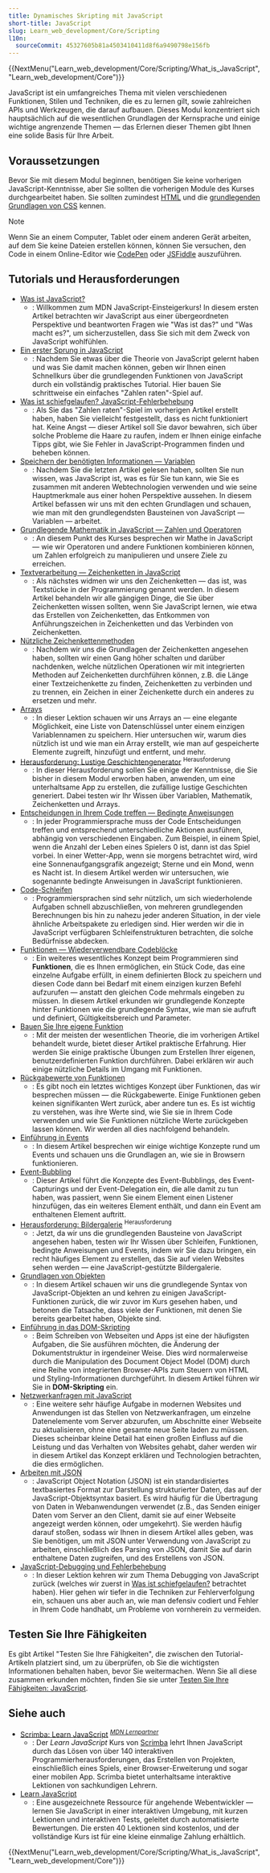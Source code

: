 ```yaml
---
title: Dynamisches Skripting mit JavaScript
short-title: JavaScript
slug: Learn_web_development/Core/Scripting
l10n:
  sourceCommit: 45327605b81a4503410411d8f6a9490798e156fb
---
```


{{NextMenu("Learn_web_development/Core/Scripting/What_is_JavaScript", "Learn_web_development/Core")}}

JavaScript ist ein umfangreiches Thema mit vielen verschiedenen Funktionen, Stilen und Techniken, die es zu lernen gilt, sowie zahlreichen APIs und Werkzeugen, die darauf aufbauen. Dieses Modul konzentriert sich hauptsächlich auf die wesentlichen Grundlagen der Kernsprache und einige wichtige angrenzende Themen — das Erlernen dieser Themen gibt Ihnen eine solide Basis für Ihre Arbeit.

## Voraussetzungen

Bevor Sie mit diesem Modul beginnen, benötigen Sie keine vorherigen JavaScript-Kenntnisse, aber Sie sollten die vorherigen Module des Kurses durchgearbeitet haben. Sie sollten zumindest [HTML](/de/docs/Learn_web_development/Core/Structuring_content) und die [grundlegenden Grundlagen von CSS](/de/docs/Learn_web_development/Core/Styling_basics) kennen.

> [!NOTE]
> Wenn Sie an einem Computer, Tablet oder einem anderen Gerät arbeiten, auf dem Sie keine Dateien erstellen können, können Sie versuchen, den Code in einem Online-Editor wie [CodePen](https://codepen.io/) oder [JSFiddle](https://jsfiddle.net/) auszuführen.

## Tutorials und Herausforderungen

- [Was ist JavaScript?](/de/docs/Learn_web_development/Core/Scripting/What_is_JavaScript)
  - : Willkommen zum MDN JavaScript-Einsteigerkurs! In diesem ersten Artikel betrachten wir JavaScript aus einer übergeordneten Perspektive und beantworten Fragen wie "Was ist das?" und "Was macht es?", um sicherzustellen, dass Sie sich mit dem Zweck von JavaScript wohlfühlen.
- [Ein erster Sprung in JavaScript](/de/docs/Learn_web_development/Core/Scripting/A_first_splash)
  - : Nachdem Sie etwas über die Theorie von JavaScript gelernt haben und was Sie damit machen können, geben wir Ihnen einen Schnellkurs über die grundlegenden Funktionen von JavaScript durch ein vollständig praktisches Tutorial. Hier bauen Sie schrittweise ein einfaches "Zahlen raten"-Spiel auf.
- [Was ist schiefgelaufen? JavaScript-Fehlerbehebung](/de/docs/Learn_web_development/Core/Scripting/What_went_wrong)
  - : Als Sie das "Zahlen raten"-Spiel im vorherigen Artikel erstellt haben, haben Sie vielleicht festgestellt, dass es nicht funktioniert hat. Keine Angst — dieser Artikel soll Sie davor bewahren, sich über solche Probleme die Haare zu raufen, indem er Ihnen einige einfache Tipps gibt, wie Sie Fehler in JavaScript-Programmen finden und beheben können.
- [Speichern der benötigten Informationen — Variablen](/de/docs/Learn_web_development/Core/Scripting/Variables)
  - : Nachdem Sie die letzten Artikel gelesen haben, sollten Sie nun wissen, was JavaScript ist, was es für Sie tun kann, wie Sie es zusammen mit anderen Webtechnologien verwenden und wie seine Hauptmerkmale aus einer hohen Perspektive aussehen. In diesem Artikel befassen wir uns mit den echten Grundlagen und schauen, wie man mit den grundlegendsten Bausteinen von JavaScript — Variablen — arbeitet.
- [Grundlegende Mathematik in JavaScript — Zahlen und Operatoren](/de/docs/Learn_web_development/Core/Scripting/Math)
  - : An diesem Punkt des Kurses besprechen wir Mathe in JavaScript — wie wir Operatoren und andere Funktionen kombinieren können, um Zahlen erfolgreich zu manipulieren und unsere Ziele zu erreichen.
- [Textverarbeitung — Zeichenketten in JavaScript](/de/docs/Learn_web_development/Core/Scripting/Strings)
  - : Als nächstes widmen wir uns den Zeichenketten — das ist, was Textstücke in der Programmierung genannt werden. In diesem Artikel behandeln wir alle gängigen Dinge, die Sie über Zeichenketten wissen sollten, wenn Sie JavaScript lernen, wie etwa das Erstellen von Zeichenketten, das Entkommen von Anführungszeichen in Zeichenketten und das Verbinden von Zeichenketten.
- [Nützliche Zeichenkettenmethoden](/de/docs/Learn_web_development/Core/Scripting/Useful_string_methods)
  - : Nachdem wir uns die Grundlagen der Zeichenketten angesehen haben, sollten wir einen Gang höher schalten und darüber nachdenken, welche nützlichen Operationen wir mit integrierten Methoden auf Zeichenketten durchführen können, z.B. die Länge einer Textzeichenkette zu finden, Zeichenketten zu verbinden und zu trennen, ein Zeichen in einer Zeichenkette durch ein anderes zu ersetzen und mehr.
- [Arrays](/de/docs/Learn_web_development/Core/Scripting/Arrays)
  - : In dieser Lektion schauen wir uns Arrays an — eine elegante Möglichkeit, eine Liste von Datenschlüssel unter einem einzigen Variablennamen zu speichern. Hier untersuchen wir, warum dies nützlich ist und wie man ein Array erstellt, wie man auf gespeicherte Elemente zugreift, hinzufügt und entfernt, und mehr.
- [Herausforderung: Lustige Geschichtengenerator](/de/docs/Learn_web_development/Core/Scripting/Silly_story_generator) <sup>Herausforderung</sup>
  - : In dieser Herausforderung sollen Sie einige der Kenntnisse, die Sie bisher in diesem Modul erworben haben, anwenden, um eine unterhaltsame App zu erstellen, die zufällige lustige Geschichten generiert. Dabei testen wir Ihr Wissen über Variablen, Mathematik, Zeichenketten und Arrays.
- [Entscheidungen in Ihrem Code treffen — Bedingte Anweisungen](/de/docs/Learn_web_development/Core/Scripting/Conditionals)
  - : In jeder Programmiersprache muss der Code Entscheidungen treffen und entsprechend unterschiedliche Aktionen ausführen, abhängig von verschiedenen Eingaben. Zum Beispiel, in einem Spiel, wenn die Anzahl der Leben eines Spielers 0 ist, dann ist das Spiel vorbei. In einer Wetter-App, wenn sie morgens betrachtet wird, wird eine Sonnenaufgangsgrafik angezeigt; Sterne und ein Mond, wenn es Nacht ist. In diesem Artikel werden wir untersuchen, wie sogenannte bedingte Anweisungen in JavaScript funktionieren.
- [Code-Schleifen](/de/docs/Learn_web_development/Core/Scripting/Loops)
  - : Programmiersprachen sind sehr nützlich, um sich wiederholende Aufgaben schnell abzuschließen, von mehreren grundlegenden Berechnungen bis hin zu nahezu jeder anderen Situation, in der viele ähnliche Arbeitspakete zu erledigen sind. Hier werden wir die in JavaScript verfügbaren Schleifenstrukturen betrachten, die solche Bedürfnisse abdecken.
- [Funktionen — Wiederverwendbare Codeblöcke](/de/docs/Learn_web_development/Core/Scripting/Functions)
  - : Ein weiteres wesentliches Konzept beim Programmieren sind **Funktionen**, die es Ihnen ermöglichen, ein Stück Code, das eine einzelne Aufgabe erfüllt, in einem definierten Block zu speichern und diesen Code dann bei Bedarf mit einem einzigen kurzen Befehl aufzurufen — anstatt den gleichen Code mehrmals eingeben zu müssen. In diesem Artikel erkunden wir grundlegende Konzepte hinter Funktionen wie die grundlegende Syntax, wie man sie aufruft und definiert, Gültigkeitsbereich und Parameter.
- [Bauen Sie Ihre eigene Funktion](/de/docs/Learn_web_development/Core/Scripting/Build_your_own_function)
  - : Mit der meisten der wesentlichen Theorie, die im vorherigen Artikel behandelt wurde, bietet dieser Artikel praktische Erfahrung. Hier werden Sie einige praktische Übungen zum Erstellen Ihrer eigenen, benutzerdefinierten Funktion durchführen. Dabei erklären wir auch einige nützliche Details im Umgang mit Funktionen.
- [Rückgabewerte von Funktionen](/de/docs/Learn_web_development/Core/Scripting/Return_values)
  - : Es gibt noch ein letztes wichtiges Konzept über Funktionen, das wir besprechen müssen — die Rückgabewerte. Einige Funktionen geben keinen signifikanten Wert zurück, aber andere tun es. Es ist wichtig zu verstehen, was ihre Werte sind, wie Sie sie in Ihrem Code verwenden und wie Sie Funktionen nützliche Werte zurückgeben lassen können. Wir werden all dies nachfolgend behandeln.
- [Einführung in Events](/de/docs/Learn_web_development/Core/Scripting/Events)
  - : In diesem Artikel besprechen wir einige wichtige Konzepte rund um Events und schauen uns die Grundlagen an, wie sie in Browsern funktionieren.
- [Event-Bubbling](/de/docs/Learn_web_development/Core/Scripting/Event_bubbling)
  - : Dieser Artikel führt die Konzepte des Event-Bubblings, des Event-Capturings und der Event-Delegation ein, die alle damit zu tun haben, was passiert, wenn Sie einem Element einen Listener hinzufügen, das ein weiteres Element enthält, und dann ein Event am enthaltenen Element auftritt.
- [Herausforderung: Bildergalerie](/de/docs/Learn_web_development/Core/Scripting/Image_gallery) <sup>Herausforderung</sup>
  - : Jetzt, da wir uns die grundlegenden Bausteine von JavaScript angesehen haben, testen wir Ihr Wissen über Schleifen, Funktionen, bedingte Anweisungen und Events, indem wir Sie dazu bringen, ein recht häufiges Element zu erstellen, das Sie auf vielen Websites sehen werden — eine JavaScript-gestützte Bildergalerie.
- [Grundlagen von Objekten](/de/docs/Learn_web_development/Core/Scripting/Object_basics)
  - : In diesem Artikel schauen wir uns die grundlegende Syntax von JavaScript-Objekten an und kehren zu einigen JavaScript-Funktionen zurück, die wir zuvor im Kurs gesehen haben, und betonen die Tatsache, dass viele der Funktionen, mit denen Sie bereits gearbeitet haben, Objekte sind.
- [Einführung in das DOM-Skripting](/de/docs/Learn_web_development/Core/Scripting/DOM_scripting)
  - : Beim Schreiben von Webseiten und Apps ist eine der häufigsten Aufgaben, die Sie ausführen möchten, die Änderung der Dokumentstruktur in irgendeiner Weise. Dies wird normalerweise durch die Manipulation des Document Object Model (DOM) durch eine Reihe von integrierten Browser-APIs zum Steuern von HTML und Styling-Informationen durchgeführt. In diesem Artikel führen wir Sie in **DOM-Skripting** ein.
- [Netzwerkanfragen mit JavaScript](/de/docs/Learn_web_development/Core/Scripting/Network_requests)
  - : Eine weitere sehr häufige Aufgabe in modernen Websites und Anwendungen ist das Stellen von Netzwerkanfragen, um einzelne Datenelemente vom Server abzurufen, um Abschnitte einer Webseite zu aktualisieren, ohne eine gesamte neue Seite laden zu müssen. Dieses scheinbar kleine Detail hat einen großen Einfluss auf die Leistung und das Verhalten von Websites gehabt, daher werden wir in diesem Artikel das Konzept erklären und Technologien betrachten, die dies ermöglichen.
- [Arbeiten mit JSON](/de/docs/Learn_web_development/Core/Scripting/JSON)
  - : JavaScript Object Notation (JSON) ist ein standardisiertes textbasiertes Format zur Darstellung strukturierter Daten, das auf der JavaScript-Objektsyntax basiert. Es wird häufig für die Übertragung von Daten in Webanwendungen verwendet (z.B., das Senden einiger Daten vom Server an den Client, damit sie auf einer Webseite angezeigt werden können, oder umgekehrt). Sie werden häufig darauf stoßen, sodass wir Ihnen in diesem Artikel alles geben, was Sie benötigen, um mit JSON unter Verwendung von JavaScript zu arbeiten, einschließlich des Parsing von JSON, damit Sie auf darin enthaltene Daten zugreifen, und des Erstellens von JSON.
- [JavaScript-Debugging und Fehlerbehebung](/de/docs/Learn_web_development/Core/Scripting/Debugging_JavaScript)
  - : In dieser Lektion kehren wir zum Thema Debugging von JavaScript zurück (welches wir zuerst in [Was ist schiefgelaufen?](/de/docs/Learn_web_development/Core/Scripting/What_went_wrong) betrachtet haben). Hier gehen wir tiefer in die Techniken zur Fehlerverfolgung ein, schauen uns aber auch an, wie man defensiv codiert und Fehler in Ihrem Code handhabt, um Probleme von vornherein zu vermeiden.

## Testen Sie Ihre Fähigkeiten

Es gibt Artikel "Testen Sie Ihre Fähigkeiten", die zwischen den Tutorial-Artikeln platziert sind, um zu überprüfen, ob Sie die wichtigsten Informationen behalten haben, bevor Sie weitermachen. Wenn Sie all diese zusammen erkunden möchten, finden Sie sie unter [Testen Sie Ihre Fähigkeiten: JavaScript](/de/docs/Learn_web_development/Core/Scripting/Test_your_skills).

## Siehe auch

- [Scrimba: Learn JavaScript](https://scrimba.com/learn-javascript-c0v?via=mdn) <sup>[_MDN Lernpartner_](/de/docs/MDN/Writing_guidelines/Learning_content#partner_links_and_embeds)</sup>
  - : Der _Learn JavaScript_ Kurs von [Scrimba](https://scrimba.com/?via=mdn) lehrt Ihnen JavaScript durch das Lösen von über 140 interaktiven Programmierherausforderungen, das Erstellen von Projekten, einschließlich eines Spiels, einer Browser-Erweiterung und sogar einer mobilen App. Scrimba bietet unterhaltsame interaktive Lektionen von sachkundigen Lehrern.
- [Learn JavaScript](https://learnjavascript.online/)
  - : Eine ausgezeichnete Ressource für angehende Webentwickler — lernen Sie JavaScript in einer interaktiven Umgebung, mit kurzen Lektionen und interaktiven Tests, geleitet durch automatisierte Bewertungen. Die ersten 40 Lektionen sind kostenlos, und der vollständige Kurs ist für eine kleine einmalige Zahlung erhältlich.

{{NextMenu("Learn_web_development/Core/Scripting/What_is_JavaScript", "Learn_web_development/Core")}}

